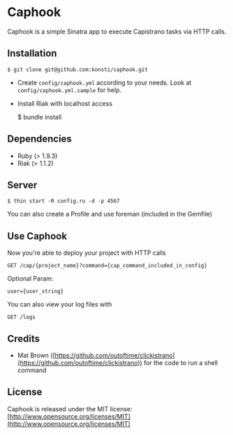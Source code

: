 # Caphook

Caphook is a simple Sinatra app to execute Capistrano tasks via HTTP calls.

## Installation ##

    $ git clone git@github.com:konsti/caphook.git
    
 * Create `config/caphook.yml` according to your needs. Look at `config/caphook.yml.sample` for help.
 * Install Riak with localhost access
 
    $ bundle install

## Dependencies ##

 * Ruby (> 1.9.3)
 * Riak (> 1.1.2)

## Server ##
    $ thin start -R config.ru -d -p 4567
    
You can also create a Profile and use foreman (included in the Gemfile)  
  
## Use Caphook ##
Now you're able to deploy your project with HTTP calls

    GET /cap/{project_name}?command={cap_command_included_in_config}
    
Optional Param:   

    user={user_string}
    
You can also view your log files with
    
    GET /logs

## Credits ##
 * Mat Brown ([https://github.com/outoftime/clickistrano](https://github.com/outoftime/clickistrano)) for the code to run a shell command
 
## License ##
Caphook is released under the MIT license:   
  [http://www.opensource.org/licenses/MIT](http://www.opensource.org/licenses/MIT)